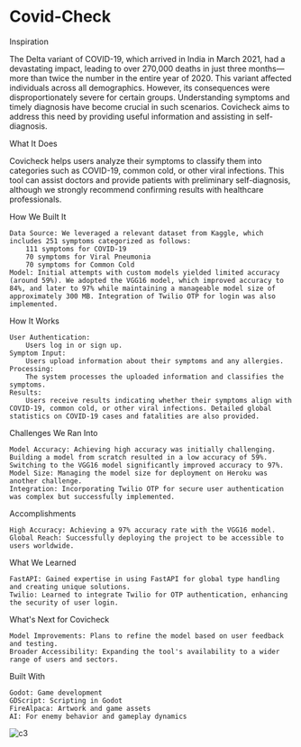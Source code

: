 # Covid-Check
Inspiration

The Delta variant of COVID-19, which arrived in India in March 2021, had a devastating impact, leading to over 270,000 deaths in just three months—more than twice the number in the entire year of 2020. This variant affected individuals across all demographics. However, its consequences were disproportionately severe for certain groups. Understanding symptoms and timely diagnosis have become crucial in such scenarios. Covicheck aims to address this need by providing useful information and assisting in self-diagnosis.

What It Does

Covicheck helps users analyze their symptoms to classify them into categories such as COVID-19, common cold, or other viral infections. This tool can assist doctors and provide patients with preliminary self-diagnosis, although we strongly recommend confirming results with healthcare professionals.

How We Built It

    Data Source: We leveraged a relevant dataset from Kaggle, which includes 251 symptoms categorized as follows:
        111 symptoms for COVID-19
        70 symptoms for Viral Pneumonia
        70 symptoms for Common Cold
    Model: Initial attempts with custom models yielded limited accuracy (around 59%). We adopted the VGG16 model, which improved accuracy to 84%, and later to 97% while maintaining a manageable model size of approximately 300 MB. Integration of Twilio OTP for login was also implemented.

How It Works

    User Authentication:
        Users log in or sign up.
    Symptom Input:
        Users upload information about their symptoms and any allergies.
    Processing:
        The system processes the uploaded information and classifies the symptoms.
    Results:
        Users receive results indicating whether their symptoms align with COVID-19, common cold, or other viral infections. Detailed global statistics on COVID-19 cases and fatalities are also provided.

Challenges We Ran Into

    Model Accuracy: Achieving high accuracy was initially challenging. Building a model from scratch resulted in a low accuracy of 59%. Switching to the VGG16 model significantly improved accuracy to 97%.
    Model Size: Managing the model size for deployment on Heroku was another challenge.
    Integration: Incorporating Twilio OTP for secure user authentication was complex but successfully implemented.

Accomplishments

    High Accuracy: Achieving a 97% accuracy rate with the VGG16 model.
    Global Reach: Successfully deploying the project to be accessible to users worldwide.

What We Learned

    FastAPI: Gained expertise in using FastAPI for global type handling and creating unique solutions.
    Twilio: Learned to integrate Twilio for OTP authentication, enhancing the security of user login.

What's Next for Covicheck

    Model Improvements: Plans to refine the model based on user feedback and testing.
    Broader Accessibility: Expanding the tool's availability to a wider range of users and sectors.

Built With

    Godot: Game development
    GDScript: Scripting in Godot
    FireAlpaca: Artwork and game assets
    AI: For enemy behavior and gameplay dynamics

![c3](https://github.com/user-attachments/assets/8187af38-23b7-40b5-b223-0ac99d18cff1)

